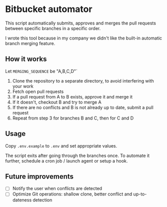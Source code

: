 # Bitbucket automator

This script automatically submits, approves and merges the pull requests between specific branches in a specific order.

I wrote this tool because in my company we didn't like the built-in automatic branch merging feature.

## How it works

Let `MERGING_SEQUENCE` be "A,B,C,D"`

1. Clone the repository to a separate directory, to avoid interfering with your work
2. Fetch open pull requests
3. If a pull request from A to B exists, approve it and merge it
4. If it doesn't, checkout B and try to merge A
5. If there are no conflicts and B is not already up to date, submit a pull request
6. Repeat from step 3 for branches B and C, then for C and D

## Usage

Copy `.env.example` to `.env` and set appropriate values.

The script exits after going through the branches once. To automate it further, schedule a cron job / launch agent or setup a hook.

## Future improvements

- [ ] Notify the user when conflicts are detected
- [ ] Optimize Git operations: shallow clone, better conflict and up-to-dateness detection
